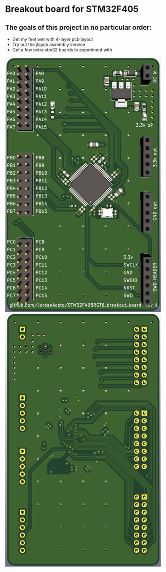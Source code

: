 # Breakout board for STM32F405

## The goals of this project in no particular order:
- Get my feet wet with 4-layer pcb layout
- Try out the jlcpcb assembly service
- Get a few extra stm32 boards to experiment with

![Alt text](./pics/pcb_front.png?raw=true "pcb front")  ![Alt text](./pics/pcb_rear.png?raw=true "pcb rear") 

